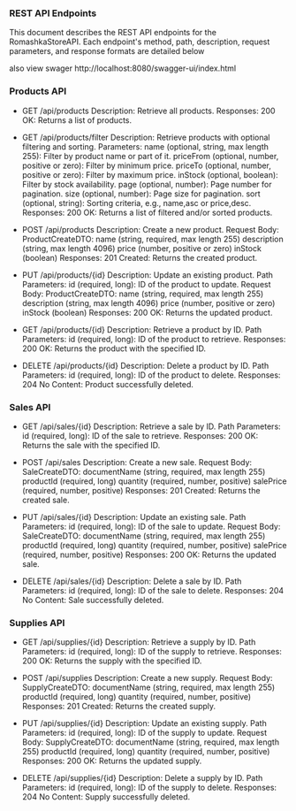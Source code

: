 ### REST API Endpoints
This document describes the REST API endpoints for the RomashkaStoreAPI. Each endpoint's method, path, description, request parameters, and response formats are detailed below

also view swager
http://localhost:8080/swagger-ui/index.html


### Products API

- GET /api/products
Description: Retrieve all products.
Responses:
200 OK: Returns a list of products.
          
- GET /api/products/filter
Description: Retrieve products with optional filtering and sorting.
Parameters:
name (optional, string, max length 255): Filter by product name or part of it.
priceFrom (optional, number, positive or zero): Filter by minimum price.
priceTo (optional, number, positive or zero): Filter by maximum price.
inStock (optional, boolean): Filter by stock availability.
page (optional, number): Page number for pagination.
size (optional, number): Page size for pagination.
sort (optional, string): Sorting criteria, e.g., name,asc or price,desc.
Responses:
200 OK: Returns a list of filtered and/or sorted products.

- POST /api/products
Description: Create a new product.
Request Body:
ProductCreateDTO:
name (string, required, max length 255)
description (string, max length 4096)
price (number, positive or zero)
inStock (boolean)
Responses:
201 Created: Returns the created product.

- PUT /api/products/{id}
Description: Update an existing product.
Path Parameters:
id (required, long): ID of the product to update.
Request Body:
ProductCreateDTO:
name (string, required, max length 255)
description (string, max length 4096)
price (number, positive or zero)
inStock (boolean)
Responses:
200 OK: Returns the updated product.

- GET /api/products/{id}
Description: Retrieve a product by ID.
Path Parameters:
id (required, long): ID of the product to retrieve.
Responses:
200 OK: Returns the product with the specified ID.

- DELETE /api/products/{id}
Description: Delete a product by ID.
Path Parameters:
id (required, long): ID of the product to delete.
Responses:
204 No Content: Product successfully deleted.

### Sales API

- GET /api/sales/{id}
Description: Retrieve a sale by ID.
Path Parameters:
id (required, long): ID of the sale to retrieve.
Responses:
200 OK: Returns the sale with the specified ID.

- POST /api/sales
Description: Create a new sale.
Request Body:
SaleCreateDTO:
documentName (string, required, max length 255)
productId (required, long)
quantity (required, number, positive)
salePrice (required, number, positive)
Responses:
201 Created: Returns the created sale.

- PUT /api/sales/{id}
Description: Update an existing sale.
Path Parameters:
id (required, long): ID of the sale to update.
Request Body:
SaleCreateDTO:
documentName (string, required, max length 255)
productId (required, long)
quantity (required, number, positive)
salePrice (required, number, positive)
Responses:
200 OK: Returns the updated sale.

- DELETE /api/sales/{id}
Description: Delete a sale by ID.
Path Parameters:
id (required, long): ID of the sale to delete.
Responses:
204 No Content: Sale successfully deleted.

### Supplies API

- GET /api/supplies/{id}
Description: Retrieve a supply by ID.
Path Parameters:
id (required, long): ID of the supply to retrieve.
Responses:
200 OK: Returns the supply with the specified ID.

- POST /api/supplies
Description: Create a new supply.
Request Body:
SupplyCreateDTO:
documentName (string, required, max length 255)
productId (required, long)
quantity (required, number, positive)
Responses:
201 Created: Returns the created supply.

- PUT /api/supplies/{id}
Description: Update an existing supply.
Path Parameters:
id (required, long): ID of the supply to update.
Request Body:
SupplyCreateDTO:
documentName (string, required, max length 255)
productId (required, long)
quantity (required, number, positive)
Responses:
200 OK: Returns the updated supply.

- DELETE /api/supplies/{id}
Description: Delete a supply by ID.
Path Parameters:
id (required, long): ID of the supply to delete.
Responses:
204 No Content: Supply successfully deleted.

